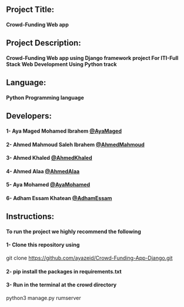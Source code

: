 ## Project Title:

#### Crowd-Funding Web app

## Project Description:

#### Crowd-Funding Web app using Django framework project For ITI-Full Stack Web Development Using Python track

## Language:

#### Python Programming language

## Developers:

#### 1- Aya Maged Mohamed Ibrahem [@AyaMaged](https://github.com/ayazeid)

#### 2- Ahmed Mahmoud Saleh Ibrahem [@AhmedMahmoud](https://github.com/ahmedsaleh1998)

#### 3- Ahmed Khaled [@AhmedKhaled](https://github.com/ahmedkhaled11119999)

#### 4- Ahmed Alaa [@AhmedAlaa](https://github.com/Ahmedalaa013)

#### 5- Aya Mohamed [@AyaMohamed](https://github.com/AyaMohamed1)

#### 6- Adham Essam Khatean [@AdhamEssam](https://github.com/aekhatean)

## Instructions:

#### To run the project we highly recommend the following

#### 1- Clone this repository using

git clone https://github.com/ayazeid/Crowd-Funding-App-Django.git

#### 2- pip install the packages in requirements.txt

#### 3- Run in the terminal at the crowd directory

python3 manage.py rumserver
